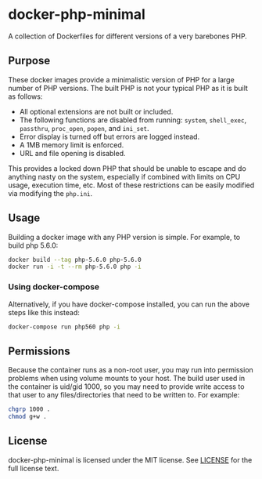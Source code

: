 # docker-php-minimal
A collection of Dockerfiles for different versions of a very barebones PHP.

## Purpose
These docker images provide a minimalistic version of PHP for a large number
of PHP versions.  The built PHP is not your typical PHP as it is built as
follows:

* All optional extensions are not built or included.
* The following functions are disabled from running: `system`, `shell_exec`,
  `passthru`, `proc_open`, `popen`, and `ini_set`.
* Error display is turned off but errors are logged instead.
* A 1MB memory limit is enforced.
* URL and file opening is disabled.

This provides a locked down PHP that should be unable to escape and do
anything nasty on the system, especially if combined with limits on CPU usage,
execution time, etc.  Most of these restrictions can be easily modified via
modifying the `php.ini`.

## Usage
Building a docker image with any PHP version is simple.  For example, to build
php 5.6.0:

```bash
docker build --tag php-5.6.0 php-5.6.0
docker run -i -t --rm php-5.6.0 php -i
```

### Using docker-compose
Alternatively, if you have docker-compose installed, you can run the above
steps like this instead:

```bash
docker-compose run php560 php -i
```

## Permissions
Because the container runs as a non-root user, you may run into permission
problems when using volume mounts to your host.  The build user used in the
container is uid/gid 1000, so you may need to provide write access to that
user to any files/directories that need to be written to.  For example:

```bash
chgrp 1000 .
chmod g+w .
```

## License
docker-php-minimal is licensed under the MIT license.  See [LICENSE](LICENSE)
for the full license text.

[nubs/arch-build]: https://github.com/nubs/arch-build
